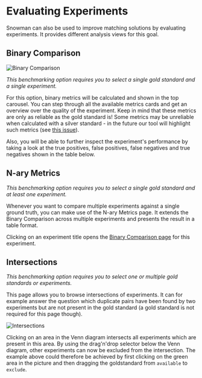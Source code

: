 # Evaluating Experiments

Snowman can also be used to improve matching solutions by evaluating experiments.
It provides different analysis views for this goal.

## Binary Comparison

![Binary Comparison](../assets/benchmark-binary.png "Binary Comparison")

_This benchmarking option requires you to select a single gold standard and a single experiment._

For this option, binary metrics will be calculated and shown in the top carousel. You can step
through all the available metrics cards and get an overview over the quality of the experiment. Keep in mind that
these metrics are only as reliable as the gold standard is! Some metrics may be unreliable when calculated with a silver
standard - in the future our tool will highlight such metrics (see [this issue](https://github.com/HPI-Information-Systems/snowman/issues/4)).

Also, you will be able to further inspect the experiment's performance by taking a look at the true positives, false positives, false negatives and true negatives shown in the table below.

## N-ary Metrics

_This benchmarking option requires you to select a single gold standard and at least one experiment._

Whenever you want to compare multiple experiments against a single ground truth, you can make use
of the N-ary Metrics page. It extends the Binary Comparison across multiple experiments and presents
the result in a table format.

Clicking on an experiment title opens the [Binary Comparison page](#binary-comparison) for this experiment.

## Intersections

_This benchmarking option requires you to select one or multiple gold standards or experiments._

This page allows you to browse intersections of experiments. It can for example answer the question which duplicate pairs have been found by two experiments but are not present in the gold standard (a gold standard is not required for this page though).

![Intersections](../assets/intersection-page.png "Intersections")

Clicking on an area in the Venn diagram intersects all experiments which are present in this area. By using the drag'n'drop selector below the Venn diagram, other experiments can now be excluded from the intersection. The example above could therefore be achieved by first clicking on the green area in the picture and then dragging the goldstandard from `available` to `exclude`.
